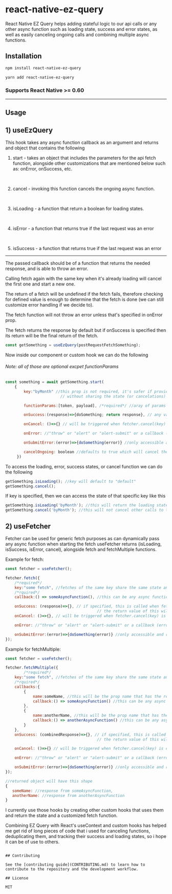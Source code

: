 # react-native-ez-query

React Native EZ Query helps adding stateful logic to our api calls or any other async function such as loading state, success and error states, as well as easily canceling ongoing calls and combining multiple async functions.

## Installation

```sh
npm install react-native-ez-query
```

```sh
yarn add react-native-ez-query
```

### Supports React Native >= 0.60

---

## Usage

## 1) useEzQuery

This hook takes any async function callback as an argument and returns and object that contains the following

1. start - takes an object that includes the parameters for the api fetch function, alongside other customizations that are mentioned below such as: onError, onSuccess, etc.

<br>

2. cancel - invoking this function cancels the ongoing async function.

<br>

3. isLoading - a function that return a boolean for loading states.

<br>

4. isError - a function that returns true if the last request was an error

<br>

5. isSuccess - a function that returns true if the last request was an error

---

The passed callback should be of a function that returns the needed response, and is able to throw an error.

Calling fetch again with the same key when it's already loading will cancel the first one and start a new one.

The return of a fetch will be undefined if the fetch fails, therefore checking for defined value is enough to determine that the fetch is done (we can still customize error handling if we decide to).

The fetch function will not throw an error unless that's specified in onError prop.

The fetch returns the response by default but if onSuccess is specified then its return will be the final return of the fetch.

```javascript
const getSomething = useEzQuery(postRequestFetchSomething);
```

Now inside our component or custom hook we can do the following

###### Note: all of those are optional excpet functionParams

```javascript
const something = await getSomething.start(
    {
        key:"byMonth" //this prop is not required, it's safer if provided as it allows to use the same query with different params
                        // without sharing the state (or cancelations) between diffrent fetches that use the same async function

        functionParams:[token, payload], /*required*/ //aray of params that will be passed to the function [] if none

        onSuccess:(response)=>{doSomething; return response}, // any value returned here will be the return of the entire fetch

        onCancel: ()=>{} // will be triggered when fetcher.cancel(key) is called

        onError: //"throw" or "alert" or "alert-submit" or a callback (error)=>{doSomething(error)}, error object will be the error thrown by the first fetch that fails

        onSubmitError:(error)=>{doSomething(error)} //only accessible and required if onError is set to "alert-submit"

        cancelOngoing: boolean //defaults to true which will cancel the most recent request that has the same key before starting the next one
     })
```

To access the loading, error, success states, or cancel function we can do the following

```javascript
getSomething.isLoading(); //key will default to "default"
getSomething.cancel();
```

If key is specified, then we can access the state of that specific key like this

```javascript
getSomething.isLoading('byMonth'); //this will return the loading state of the fetch that has this specific key
getSomething.cancel('byMonth'); //this will not cancel other calls to the same api that have no key or different key
```

## 2) useFetcher

Fetcher can be used for generic fetch purposes as can dynamically pass any async function when starting the fetch
useFetcher returns (isLoading, isSuccess, isError, cancel), alongside fetch and fetchMultiple functions.

Example for fetch:

```javascript
const fetcher = useFetcher();
```

```javascript
fetcher.fetch({
    /*required*/
    key:"some fetch", //fetches of the same key share the same state and cancel function
    /*rquired*/
    callback:() => someAsyncFunction(), //this can be any async function

    onSuccess: (response)=>{}, // if specified, this is called when fetch is done
                                        // the return value of this will be the final returned value
    onCancel: ()=>{}, // will be triggered when fetcher.cancel(key) is called

    onError: //"throw" or "alert" or "alert-submit" or a callback (error)=>{doSomething(error)}, error object will be the error thrown by the first fetch that fails

    onSubmitError:(error)=>{doSomething(error)} //only accessible and required if onError is set to "alert-submit"
});

```

Example for fetchMultiple:

```javascript
const fetcher = useFetcher();
```

```javascript
fetcher.fetchMultiple({
        /*required*/
    key:"some fetch", //fetches of the same key share the same state and cancel function
    /*rquired*/
    callbacks:{
        {
            name:someName, //this will be the prop name that has the retured value in the combined response object
            callback:() => someAsyncFunction() //this can be any async function
        },
        {
            name:anotherName, //this will be the prop name that has the retured value in the combined response object
            callback:() => anotherAsyncFunction() //this can be any async function
        }
    },
    onSuccess: (combinedResponse)=>{}, // if specified, this is called when all fetches are done
                                        // the return value of this will be the final returned value

    onCancel: ()=>{} // will be triggered when fetcher.cancel(key) is called

    onError: //"throw" or "alert" or "alert-submit" or a callback (error)=>{doSomething(error)}, error object will be the error thrown by the first fetch that fails

    onSubmitError:(error)=>{doSomething(error)} //only accessible and required if onError is set to "alert-submit"
});

//returned object will have this shape
{
   someName: //response from someAsyncFunction,
   anotherName: //response from anotherAsyncFunction
}
```

I currently use those hooks by creating other custom hooks that uses them and return the state and a customized fetch function.

Combining EZ Query with React's useContext and custom hooks has helped me get rid of long pieces of code that i used for
canceling functions, deduplicating them, and tracking their success and loading states, so i hope it can be of use to others.

```

## Contributing

See the [contributing guide](CONTRIBUTING.md) to learn how to contribute to the repository and the development workflow.

## License

MIT
```
